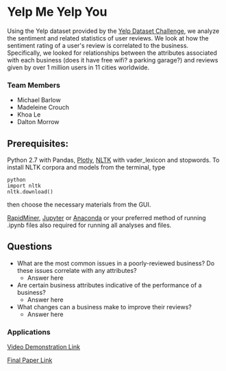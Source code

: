 # Yelp Me Yelp You
Using the Yelp dataset provided by the [Yelp Dataset Challenge](https://www.yelp.com/dataset_challenge),
we analyze the sentiment and related statistics of user reviews. We look at how the sentiment rating of a user's review is correlated to the business. Specifically, we looked for relationships between the attributes associated with each business (does it have free wifi? a parking garage?) and reviews given by over 1 million users in 11 cities worldwide.

### Team Members
* Michael Barlow
* Madeleine Crouch 
* Khoa Le
* Dalton Morrow

## Prerequisites:
Python 2.7 with Pandas, [Plotly](https://plot.ly/python/), [NLTK](http://www.nltk.org/install.html) with vader_lexicon and stopwords. To install NLTK corpora and models from the terminal, type

```
python
import nltk
nltk.download()
```

then choose the necessary materials from the GUI.

[RapidMiner](https://rapidminer.com/), [Jupyter](http://jupyter.org/) or [Anaconda](https://www.continuum.io/downloads) or your preferred method of running .ipynb files also required for running all analyses and files.

## Questions
* What are the most common issues in a poorly-reviewed business? Do these issues correlate with any attributes?
  * Answer here
* Are certain business attributes indicative of the performance of a business?
  * Answer here
* What changes can a business make to improve their reviews?
  * Answer here
  
### Applications

[Video Demonstration Link](http://www.screencast.com/t/35vgNv7uF)

[Final Paper Link]()
